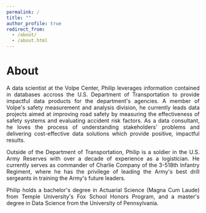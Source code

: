 ```yaml
---
permalink: /
title: ""
author_profile: true
redirect_from: 
  - /about/
  - /about.html
---
```

# About

<p align="justify"> A data scientist at the Volpe Center, Philip leverages information contained in databases accross the U.S. Department of Transportation to provide impactful data products for the department's agencies. A member of Volpe's safety measurement and analysis division, he currently leads data projects aimed at improving road safety by measuring the effectiveness of safety systems and evaluating accident risk factors. As a data consultant, he loves the process of understanding stakeholders' problems and delivering cost-effective data solutions which provide positive, impactful results.
</p>

<p align="justify">
Outside of the Department of Transportation, Philip is a soldier in the U.S. Army Reserves with over a decade of experience as a logistician. He currently serves as commander of Charlie Company of the 3-518th Infantry Regiment, where he has the privilege of leading the Army's best drill sergeants in training the Army's future leaders. 
</p>

<p align="justify">
Philip holds a bachelor's degree in Actuarial Science (Magna Cum Laude) from Temple University's Fox School Honors Program, and a master's degree in Data Science from the University of Pennsylvania. 
</p>

